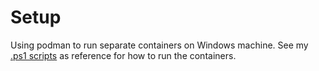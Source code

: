# Setup

Using podman to run separate containers on Windows machine.  See my
[.ps1 scripts](https://github.com/hikmet-kibar/scripts) as reference for
how to run the containers.


